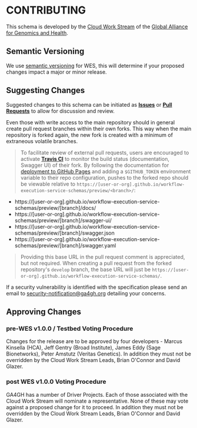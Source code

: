 
# CONTRIBUTING

This schema is developed by the [Cloud Work Stream](https://ga4gh.cloud) of the [Global Alliance for Genomics and Health](https://ga4gh.org).

## Semantic Versioning

We use [semantic versioning](https://semver.org/) for WES, this will determine if your proposed changes impact a major or minor release.

## Suggesting Changes

Suggested changes to this schema can be initiated as [**Issues**](https://github.com/ga4gh/workflow-execution-service-schemas/issues) or [**Pull Requests**](https://github.com/ga4gh/workflow-execution-service-schemas/pulls) to allow for discussion and review. 

Even those with write access to the main repository should in general create pull request branches within their own forks. This way when the main repository is forked again, the new fork is created with a minimum of extraneous volatile branches.

> To facilitate review of external pull requests, users are encouraged to activate [**Travis CI**](https://travis-ci.org/) to monitor the build status (documentation, Swagger UI) of their fork. By following the documentation for [deployment to GitHub Pages](https://docs.travis-ci.com/user/deployment/pages/) and adding a `$GITHUB_TOKEN` environment variable to their repo configuration, pushes to the forked repo should be viewable relative to `https://[user-or-org].github.io/workflow-execution-service-schemas/preview/<branch>/`:

+ https://[user-or-org].github.io/workflow-execution-service-schemas/preview/[branch]/docs/
+ https://[user-or-org].github.io/workflow-execution-service-schemas/preview/[branch]/swagger-ui/
+ https://[user-or-org].github.io/workflow-execution-service-schemas/preview/[branch]/swagger.json
+ https://[user-or-org].github.io/workflow-execution-service-schemas/preview/[branch]/swagger.yaml

> Providing this base URL in the pull request comment is appreciated, but not required. When creating a pull request from the forked repository's `develop` branch, the base URL will just be `https://[user-or-org].github.io/workflow-execution-service-schemas/`.

If a security vulnerability is identified with the specification please send an email to security-notification@ga4gh.org detailing your concerns.

## Approving Changes

### pre-WES v1.0.0 / Testbed Voting Procedure
Changes for the release are to be approved by four developers - Marcus Kinsella (HCA), Jeff Gentry (Broad Institute), James Eddy (Sage Bionetworks), Peter Amstutz (Veritas Genetics). In addition they must not be overridden by the Cloud Work Stream Leads, Brian O'Connor and David Glazer.

### post WES v1.0.0 Voting Procedure
GA4GH has a number of Driver Projects. Each of those associated with the Cloud Work Stream will nominate a representative. None of these may vote against a proposed change for it to proceed. In addition they must not be overridden by the Cloud Work Stream Leads, Brian O'Connor and David Glazer.
